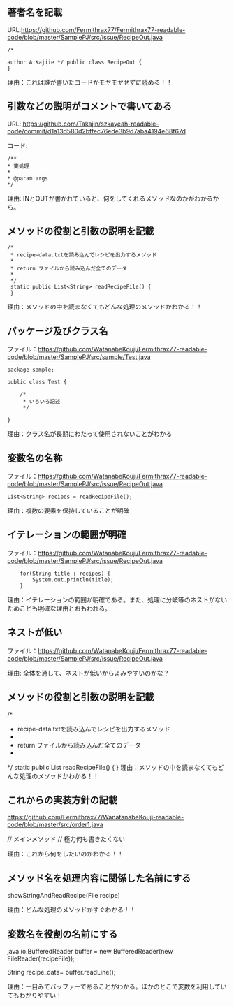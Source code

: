 ## 著者名を記載

URL:https://github.com/Fermithrax77/Fermithrax77-readable-code/blob/master/SamplePJ/src/issue/RecipeOut.java
```
/*

author A.Kajiie */ public class RecipeOut {
}
```

理由：これは誰が書いたコードかモヤモヤせずに読める！！

## 引数などの説明がコメントで書いてある

URL: https://github.com/Takajin/szkayeah-readable-code/commit/d1a13d580d2bffec76ede3b9d7aba4194e68f67d

コード:
```
/**
* 実処理
*
* @param args
*/
```

理由: INとOUTが書かれていると、何をしてくれるメソッドなのかがわかるから。

## メソッドの役割と引数の説明を記載

```
/*
 * recipe-data.txtを読み込んでレシピを出力するメソッド
 *
 * return ファイルから読み込んだ全てのデータ
 *
 */
 static public List<String> readRecipeFile() {
 }
```

理由：メソッドの中を読まなくてもどんな処理のメソッドかわかる！！

## パッケージ及びクラス名

ファイル：https://github.com/WatanabeKouji/Fermithrax77-readable-code/blob/master/SamplePJ/src/sample/Test.java

```
package sample;

public class Test {

    /*
     * いろいろ記述
     */

}
```

理由：クラス名が長期にわたって使用されないことがわかる

## 変数名の名称

ファイル：https://github.com/WatanabeKouji/Fermithrax77-readable-code/blob/master/SamplePJ/src/issue/RecipeOut.java

```
List<String> recipes = readRecipeFile();
```

理由：複数の要素を保持していることが明確

## イテレーションの範囲が明確

ファイル：https://github.com/WatanabeKouji/Fermithrax77-readable-code/blob/master/SamplePJ/src/issue/RecipeOut.java

```
    for(String title : recipes) {
        System.out.println(title);
    }
```

理由：イテレーションの範囲が明確である。また、処理に分岐等のネストがないためことも明確な理由とおもわれる。

## ネストが低い

ファイル：https://github.com/WatanabeKouji/Fermithrax77-readable-code/blob/master/SamplePJ/src/issue/RecipeOut.java

理由: 全体を通して、ネストが低いからよみやすいのかな？

## メソッドの役割と引数の説明を記載

/*
 * recipe-data.txtを読み込んでレシピを出力するメソッド
 *
 * return ファイルから読み込んだ全てのデータ
 *
 */
 static public List<String> readRecipeFile() {
 }
理由：メソッドの中を読まなくてもどんな処理のメソッドかわかる！！

## これからの実装方針の記載

https://github.com/Fermithrax77/WanatanabeKouji-readable-code/blob/master/src/order1.java

// メインメソッド // 極力何も書きたくない

理由：これから何をしたいのかわかる！！

## メソッド名を処理内容に関係した名前にする

showStringAndReadRecipe(File recipe)

理由：どんな処理のメソッドかすぐわかる！！

## 変数名を役割の名前にする

java.io.BufferedReader buffer = new BufferedReader(new FileReader(recipeFile));

String recipe_data= buffer.readLine();

理由：一目みてバッファーであることがわかる。ほかのとこで変数を利用していてもわかりやすい！
